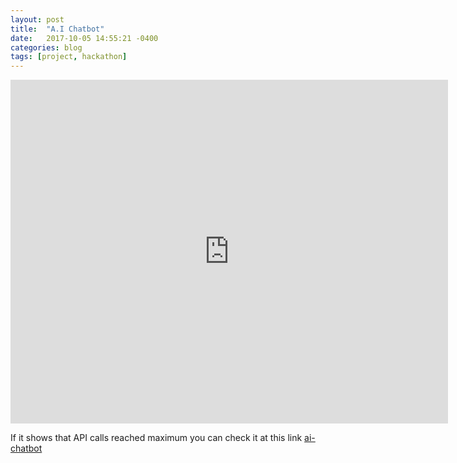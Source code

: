 ```yaml
---
layout: post
title:  "A.I Chatbot"
date:   2017-10-05 14:55:21 -0400
categories: blog
tags: [project, hackathon]
---
```



<iframe src="https://www.botlibre.com/chat?&id=19297023&embedded=true&chatLog=false&application=1108482994902157717&menubar=false&menubar=false&chooseLanguage=false&sendImage=false&background=%23FDFDFD&prompt=You+say&send=Send" width="700" height="550" frameborder="0" scrolling="auto"></iframe>


If it shows that API calls reached maximum you can check it at this link
[ai-chatbot](https://botlibre.com/browse?id=19297023)

